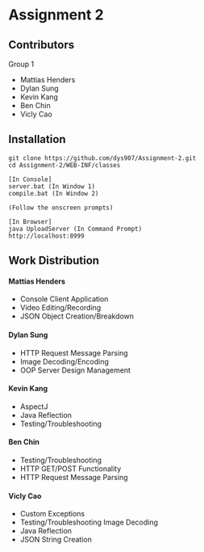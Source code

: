 # Assignment 2
## Contributors
Group 1
- Mattias Henders
- Dylan Sung
- Kevin Kang
- Ben Chin
- Vicly Cao

## Installation 

```
git clone https://github.com/dys907/Assignment-2.git
cd Assignment-2/WEB-INF/classes
```
```
[In Console]
server.bat (In Window 1)
compile.bat (In Window 2)

(Follow the onscreen prompts)
```
```
[In Browser]
java UploadServer (In Command Prompt) 
http://localhost:8999
```

## Work Distribution

#### Mattias Henders
- Console Client Application
- Video Editing/Recording
- JSON Object Creation/Breakdown 
#### Dylan Sung
- HTTP Request Message Parsing
- Image Decoding/Encoding
- OOP Server Design Management 
#### Kevin Kang
- AspectJ
- Java Reflection
- Testing/Troubleshooting

#### Ben Chin
- Testing/Troubleshooting
- HTTP GET/POST Functionality
- HTTP Request Message Parsing
#### Vicly Cao
- Custom Exceptions
- Testing/Troubleshooting Image Decoding
- Java Reflection
- JSON String Creation
